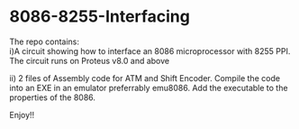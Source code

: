 # 8086-8255-Interfacing<br>

The repo contains: <br>
  i)A circuit showing how to interface an 8086 microprocessor with 8255 PPI. The circuit runs on Proteus v8.0 and above <br>

  ii) 2 files of Assembly code for ATM and Shift Encoder. Compile the code into an EXE in an emulator preferrably emu8086. Add the executable to the properties of the 8086. <br>

Enjoy!!
